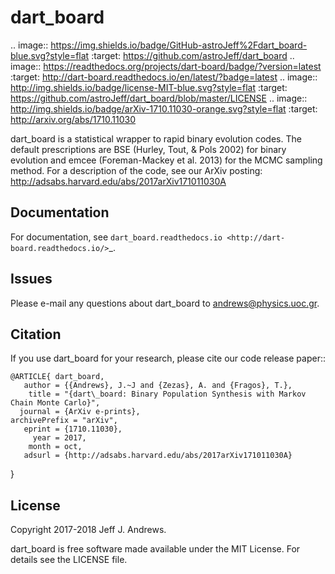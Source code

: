 **dart_board**
==============

.. image:: https://img.shields.io/badge/GitHub-astroJeff%2Fdart_board-blue.svg?style=flat
    :target: https://github.com/astroJeff/dart_board
.. image:: https://readthedocs.org/projects/dart-board/badge/?version=latest
  :target: http://dart-board.readthedocs.io/en/latest/?badge=latest
.. image:: http://img.shields.io/badge/license-MIT-blue.svg?style=flat
  :target: https://github.com/astroJeff/dart_board/blob/master/LICENSE
.. image:: http://img.shields.io/badge/arXiv-1710.11030-orange.svg?style=flat
      :target: http://arxiv.org/abs/1710.11030


dart_board is a statistical wrapper to rapid binary evolution codes. The default prescriptions are BSE (Hurley, Tout, & Pols 2002) for binary evolution and emcee (Foreman-Mackey et al. 2013) for the MCMC sampling method. For a description of the code, see our ArXiv posting: http://adsabs.harvard.edu/abs/2017arXiv171011030A

**Documentation**
-------

For documentation, see `dart_board.readthedocs.io <http://dart-board.readthedocs.io/>`_.


**Issues**
-------

Please e-mail any questions about dart_board to andrews@physics.uoc.gr.


**Citation**
-------

If you use dart_board for your research, please cite our code release paper::

    @ARTICLE{ dart_board,
       author = {{Andrews}, J.~J and {Zezas}, A. and {Fragos}, T.},
        title = "{dart\_board: Binary Population Synthesis with Markov Chain Monte Carlo}",
      journal = {ArXiv e-prints},
    archivePrefix = "arXiv",
       eprint = {1710.11030},
         year = 2017,
        month = oct,
       adsurl = {http://adsabs.harvard.edu/abs/2017arXiv171011030A}
}




**License**
-------

Copyright 2017-2018 Jeff J. Andrews.

dart_board is free software made available under the MIT License. For details see
the LICENSE file.
